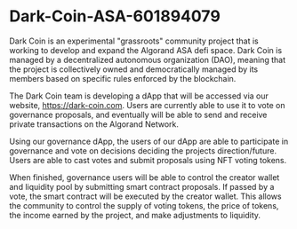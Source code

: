 # Dark-Coin-ASA-601894079
Dark Coin is an experimental "grassroots" community project that is working to develop and expand the Algorand ASA defi space. Dark Coin is managed by a decentralized autonomous organization (DAO), meaning that the project is collectively owned and democratically managed by its members based on specific rules enforced by the blockchain.

The Dark Coin team is developing a dApp that will be accessed via our website, https://dark-coin.com. Users are currently able to use it to vote on governance proposals, and eventually will be able to send and receive private transactions on the Algorand Network.

Using our governance dApp, the users of our dApp are able to participate in governance and vote on decisions deciding the projects direction/future.  Users are able to cast votes and submit proposals using NFT voting tokens.

When finished, governance users will be able to control the creator wallet and liquidity pool by submitting smart contract proposals. If passed by a vote, the smart contract will be executed by the creator wallet. This allows the community to control the supply of voting tokens, the price of tokens, the income earned by the project, and make adjustments to liquidity.

